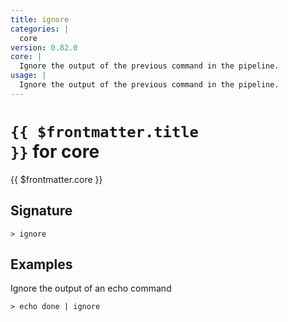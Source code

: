 ```yaml
---
title: ignore
categories: |
  core
version: 0.82.0
core: |
  Ignore the output of the previous command in the pipeline.
usage: |
  Ignore the output of the previous command in the pipeline.
---
```


# <code>{{ $frontmatter.title }}</code> for core

<div class='command-title'>{{ $frontmatter.core }}</div>

## Signature

```> ignore ```

## Examples

Ignore the output of an echo command
```shell
> echo done | ignore

```
